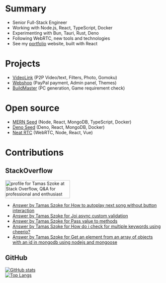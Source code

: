 # Summary

- Senior Full-Stack Engineer
- Working with Node.js, React, TypeScript, Docker
- Experimenting with Bun, Tauri, Rust, Deno
- Following WebRTC, new tools and technologies
- See my <a href="https://tamasszoke.fly.dev" target="_blank">portfolio</a> website, built with React

# Projects

- <a href="https://videolink-tamasszoke.fly.dev" target="_blank">VideoLink</a> (P2P Video/text, Filters, Photo, Gomoku)
- <a href="https://webshop-tamasszoke.fly.dev" target="_blank">Webshop</a> (PayPal payment, Admin panel, Themes)
- <a href="https://buildmaster-tamasszoke.fly.dev" target="_blank">BuildMaster</a> (PC generation, Game requirement check)
# Open source

- <a href="https://github.com/tamasszoke/mern-seed" target="_blank">MERN Seed</a> (Node, React, MongoDB, TypeScript, Docker)
- <a href="https://github.com/tamasszoke/deno-seed" target="_blank">Deno Seed</a> (Deno, React, MongoDB, Docker)
- <a href="https://github.com/tamasszoke/neat-rtc" target="_blank">Neat RTC</a> (WebRTC, Node, React, Vue)

# Contributions
## StackOverflow

<a href="https://stackoverflow.com/users/1371995/tamas-szoke"><img src="https://stackoverflow.com/users/flair/1371995.png" width="208" height="58" alt="profile for Tamas Szoke at Stack Overflow, Q&amp;A for professional and enthusiast programmers" title="profile for Tamas Szoke at Stack Overflow, Q&amp;A for professional and enthusiast programmers"></a>

<!-- STACKOVERFLOW:START -->
- [Answer by Tamas Szoke for How to autoplay next song without button interaction](https://stackoverflow.com/questions/73174438/how-to-autoplay-next-song-without-button-interaction/73174508#73174508)
- [Answer by Tamas Szoke for Joi async custom validation](https://stackoverflow.com/questions/73173897/joi-async-custom-validation/73174230#73174230)
- [Answer by Tamas Szoke for Pass value to methods](https://stackoverflow.com/questions/73155271/pass-value-to-methods/73155382#73155382)
- [Answer by Tamas Szoke for How do i check for multiple keywords using cheerio?](https://stackoverflow.com/questions/73148808/how-do-i-check-for-multiple-keywords-using-cheerio/73148958#73148958)
- [Answer by Tamas Szoke for Get an element from an array of objects with an id in mongodb using nodejs and mongoose](https://stackoverflow.com/questions/73139415/get-an-element-from-an-array-of-objects-with-an-id-in-mongodb-using-nodejs-and-m/73139531#73139531)
<!-- STACKOVERFLOW:END -->

## GitHub

[![GitHub stats](https://github-readme-stats.vercel.app/api?username=tamasszoke&hide=issues,prs,contribs&count_private=true&show_icons=true&theme=default&hide_rank=true&hide_title=true&hide_border=true)](https://github.com/anuraghazra/github-readme-stats)<br/>
[![Top Langs](https://github-readme-stats.vercel.app/api/top-langs/?username=tamasszoke&langs_count=6&layout=compact&hide_title=true&hide_border=true)](https://github.com/anuraghazra/github-readme-stats)
